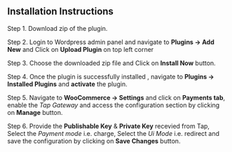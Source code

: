 ## Installation Instructions

Step 1. Download zip of the plugin.

Step 2. Login to Wordpress admin panel and navigate to **Plugins -> Add New** and Click on **Upload Plugin** on top left corner

Step 3. Choose the downloaded zip file and Click on **Install Now** button.

Step 4. Once the plugin is successfully installed , navigate to **Plugins -> Installed Plugins** and **activate** the plugin.

Step 5. Navigate to **WooCommerce -> Settings** and click on **Payments tab**, enable the *Tap Gateway* and access the configuration section by clicking on **Manage** button.

Step 6. Provide the **Publishable Key** & **Private Key** recevied from Tap, Select the *Payment mode* i.e. charge, Select the *Ui Mode* i.e. redirect and save the configuration by clicking on **Save Changes** button.
